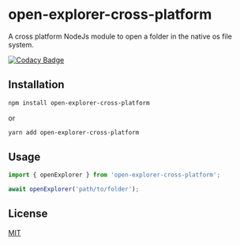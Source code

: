 # open-explorer-cross-platform

A cross platform NodeJs module to open a folder in the native os file system.

[![Codacy Badge](https://app.codacy.com/project/badge/Grade/63a5c0855d6d4ee087416016b8c718ae)](https://app.codacy.com/gh/leandrosimoes/open-explorer-cross-platform/dashboard?utm_source=gh&utm_medium=referral&utm_content=&utm_campaign=Badge_grade)

## Installation

```bash
npm install open-explorer-cross-platform
```

or

```bash
yarn add open-explorer-cross-platform
```

## Usage

```typescript
import { openExplorer } from 'open-explorer-cross-platform';

await openExplorer('path/to/folder');
```

## License

[MIT](https://choosealicense.com/licenses/mit/)